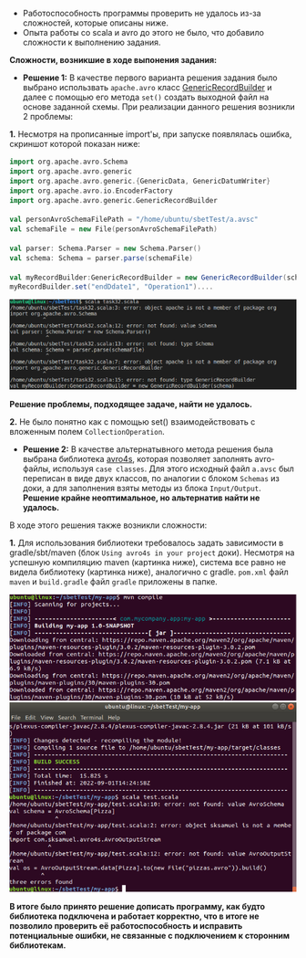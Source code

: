 * Работоспособность программы проверить не удалось из-за сложностей, которые описаны ниже.
* Опыта работы со scala и avro до этого не было, что добавило сложности к выполнению задания.

**Сложности, возникшие в ходе выпонения задания:**

-  **Решение 1:** В качестве первого варианта решения задания было выбрано использвать `apache.avro` класс [GenericRecordBuilder](https://avro.apache.org/docs/1.8.1/api/java/org/apache/avro/generic/GenericRecordBuilder.html) и далее с помощью его метода `set()` 
создать выходной файл на основе заданной схемы. При реализации данного решения возникли 2 проблемы:

**1.** Несмотря на прописанные import'ы, при запуске появлялась ошибка, скриншот которой показан ниже:
```scala 
import org.apache.avro.Schema
import org.apache.avro.generic
import org.apache.avro.generic.{GenericData, GenericDatumWriter}
import org.apache.avro.io.EncoderFactory
import org.apache.avro.generic.GenericRecordBuilder

val personAvroSchemaFilePath = "/home/ubuntu/sbetTest/а.avsc"
val schemaFile = new File(personAvroSchemaFilePath)

val parser: Schema.Parser = new Schema.Parser()
val schema: Schema = parser.parse(schemaFile)

val myRecordBuilder:GenericRecordBuilder = new GenericRecordBuilder(schema)
myRecordBuilder.set("endDdate1", "Operation1")....
```
 !["GenericRB error"](https://github.com/nbalol33/TestSberbank/blob/main/task3/GenericRB_error.png)
 
 **Решение проблемы, подходящее задаче, найти не удалось.**
 
  **2.** Не было понятно как с помощью set() взаимодействовать с вложенным полем `CollectionOperation`.
    
 -  **Решение 2:** В качестве альтернатывного метода решения была выбрана библиотека [avro4s](https://github.com/sksamuel/avro4s), которая позволяет заполнять avro-файлы, используя
 `case classes`. Для этого исходный файл `a.avsc` был переписан в виде двух классов, по аналогии с блоком `Schemas` из доки, 
 а для заполнения взяты методы из блока `Input/Output`. **Решение крайне неоптимальное, но альтернатив найти не удалось.**
 
 В ходе этого решения также возникли сложности:
 
 **1.** Для использования библиотеки требовалось задать зависимости в gradle/sbt/maven (блок `Using avro4s in your project` доки). 
 Несмотря на успешную компиляцию maven (картинка ниже), система все равно не видела библиотеку (картинка ниже), аналогично с gradle.
 `pom.xml` файл `maven` и `build.gradle` файл `gradle` приложены в папке.
 
 ![maven1](https://github.com/nbalol33/TestSberbank/blob/main/task3/maven_compile_start.png) 
 ![maven2](https://github.com/nbalol33/TestSberbank/blob/main/task3/no%20library.png)
 
 **В итоге было принято решение дописать программу, как будто библиотека подключена и работает корректно, что в итоге не позволило проверить её работоспособность
 и исправить потенциальные ошибки, не связанные с подключением к сторонним библиотекам.**
